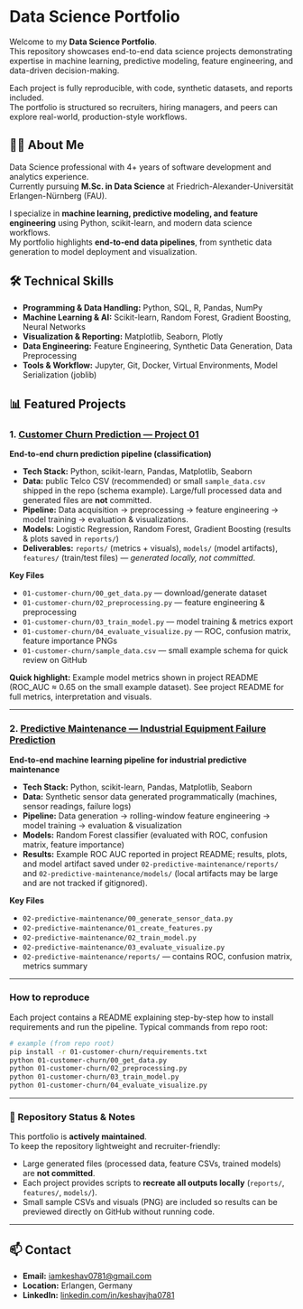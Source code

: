 # Data Science Portfolio

Welcome to my **Data Science Portfolio**.  
This repository showcases end-to-end data science projects demonstrating expertise in machine learning, predictive modeling, feature engineering, and data-driven decision-making.  

Each project is fully reproducible, with code, synthetic datasets, and reports included.  
The portfolio is structured so recruiters, hiring managers, and peers can explore real-world, production-style workflows.

## 👨‍💻 About Me
Data Science professional with 4+ years of software development and analytics experience.  
Currently pursuing **M.Sc. in Data Science** at Friedrich-Alexander-Universität Erlangen-Nürnberg (FAU).  

I specialize in **machine learning, predictive modeling, and feature engineering** using Python, scikit-learn, and modern data science workflows.  
My portfolio highlights **end-to-end data pipelines**, from synthetic data generation to model deployment and visualization.  

## 🛠️ Technical Skills
- **Programming & Data Handling:** Python, SQL, R, Pandas, NumPy  
- **Machine Learning & AI:** Scikit-learn, Random Forest, Gradient Boosting, Neural Networks  
- **Visualization & Reporting:** Matplotlib, Seaborn, Plotly  
- **Data Engineering:** Feature Engineering, Synthetic Data Generation, Data Preprocessing  
- **Tools & Workflow:** Jupyter, Git, Docker, Virtual Environments, Model Serialization (joblib)  

## 📊 Featured Projects

### 1. [Customer Churn Prediction — Project 01](01-customer-churn/)
**End-to-end churn prediction pipeline (classification)**  
- **Tech Stack:** Python, scikit-learn, Pandas, Matplotlib, Seaborn  
- **Data:** public Telco CSV (recommended) or small `sample_data.csv` shipped in the repo (schema example). Large/full processed data and generated files are **not** committed.  
- **Pipeline:** Data acquisition → preprocessing → feature engineering → model training → evaluation & visualizations.  
- **Models:** Logistic Regression, Random Forest, Gradient Boosting (results & plots saved in `reports/`)  
- **Deliverables:** `reports/` (metrics + visuals), `models/` (model artifacts), `features/` (train/test files) — *generated locally, not committed*.

**Key Files**
- `01-customer-churn/00_get_data.py` — download/generate dataset  
- `01-customer-churn/02_preprocessing.py` — feature engineering & preprocessing  
- `01-customer-churn/03_train_model.py` — model training & metrics export  
- `01-customer-churn/04_evaluate_visualize.py` — ROC, confusion matrix, feature importance PNGs  
- `01-customer-churn/sample_data.csv` — small example schema for quick review on GitHub

**Quick highlight:** Example model metrics shown in project README (ROC_AUC ≈ 0.65 on the small example dataset). See project README for full metrics, interpretation and visuals.

---

### 2. [Predictive Maintenance — Industrial Equipment Failure Prediction](02-predictive-maintenance/)
**End-to-end machine learning pipeline for industrial predictive maintenance**  
- **Tech Stack:** Python, scikit-learn, Pandas, Matplotlib, Seaborn  
- **Data:** Synthetic sensor data generated programmatically (machines, sensor readings, failure logs)  
- **Pipeline:** Data generation → rolling-window feature engineering → model training → evaluation & visualization  
- **Models:** Random Forest classifier (evaluated with ROC, confusion matrix, feature importance)  
- **Results:** Example ROC AUC reported in project README; results, plots, and model artifact saved under `02-predictive-maintenance/reports/` and `02-predictive-maintenance/models/` (local artifacts may be large and are not tracked if gitignored).

**Key Files**
- `02-predictive-maintenance/00_generate_sensor_data.py`  
- `02-predictive-maintenance/01_create_features.py`  
- `02-predictive-maintenance/02_train_model.py`  
- `02-predictive-maintenance/03_evaluate_visualize.py`  
- `02-predictive-maintenance/reports/` — contains ROC, confusion matrix, metrics summary

---

### How to reproduce 
Each project contains a README explaining step-by-step how to install requirements and run the pipeline. Typical commands from repo root:

```bash
# example (from repo root)
pip install -r 01-customer-churn/requirements.txt
python 01-customer-churn/00_get_data.py
python 01-customer-churn/02_preprocessing.py
python 01-customer-churn/03_train_model.py
python 01-customer-churn/04_evaluate_visualize.py
```

---

### 🚀 Repository Status & Notes

This portfolio is **actively maintained**.  
To keep the repository lightweight and recruiter-friendly:

- Large generated files (processed data, feature CSVs, trained models) are **not committed**.  
- Each project provides scripts to **recreate all outputs locally** (`reports/`, `features/`, `models/`).  
- Small sample CSVs and visuals (PNG) are included so results can be previewed directly on GitHub without running code.  

---

## 📫 Contact
- **Email:** iamkeshav0781@gmail.com  
- **Location:** Erlangen, Germany  
- **LinkedIn:** [linkedin.com/in/keshavjha0781](https://linkedin.com/in/keshavjha0781)  


